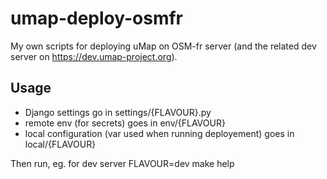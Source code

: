 # umap-deploy-osmfr

My own scripts for deploying uMap on OSM-fr server (and the related dev server
on https://dev.umap-project.org).

## Usage

- Django settings go in settings/{FLAVOUR}.py
- remote env (for secrets) goes in env/{FLAVOUR}
- local configuration (var used when running deployement) goes in local/{FLAVOUR}

Then run, eg. for dev server
    FLAVOUR=dev make help
